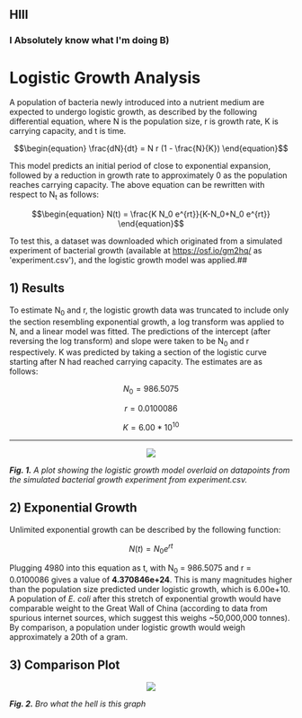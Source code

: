## HIII
### I Absolutely know what I'm doing B)

# Logistic Growth Analysis

A population of bacteria newly introduced into a nutrient medium are expected to undergo logistic growth, as described by the following differential equation, where N is the population size, r is growth rate, K is carrying capacity, and t is time. 

```math
\begin{equation}
\frac{dN}{dt} = N r (1 - \frac{N}{K})
\end{equation}
```

This model predicts an initial period of close to exponential expansion, followed by a reduction in growth rate to approximately 0 as the population reaches carrying capacity. The above equation can be rewritten with respect to N<sub>t</sub> as follows: 

```math
\begin{equation}
N(t) = \frac{K N_0 e^{rt}}{K-N_0+N_0 e^{rt}}
\end{equation}
```

To test this, a dataset was downloaded which originated from a simulated experiment of bacterial growth (available at https://osf.io/gm2hq/ as 'experiment.csv'), and the logistic growth model was applied.##

## 1) Results

To estimate N<sub>0</sub> and r, the logistic growth data was truncated to include only the section resembling exponential growth, a log transform was applied to N, and a linear model was fitted. The predictions of the intercept (after reversing the log transform) and slope were taken to be N<sub>0</sub> and r respectively. K was predicted by taking a section of the logistic curve starting after N had reached carrying capacity. The estimates are as follows: 

```math
\begin{equation}
N_0 = 986.5075
\end{equation}
```
```math
\begin{equation}
r = 0.0100086
\end{equation}
```
```math
\begin{equation}
K = 6.00*10^{10}
\end{equation}
```
---
<p align="center">
  <img src="https://github.com/user-attachments/assets/8653c1fc-f80e-4fb8-9b7f-67b53284008e">
</p>

***Fig. 1.** A plot showing the logistic growth model overlaid on datapoints from the simulated bacterial growth experiment from experiment.csv.*

## 2) Exponential Growth

Unlimited exponential growth can be described by the following function: 

```math
\begin{equation}
N(t) = N_0 e^{rt}
\end{equation}
```

Plugging 4980 into this equation as t, with N<sub>0</sub> = 986.5075 and r = 0.0100086 gives a value of **4.370846e+24**. This is many magnitudes higher than the population size predicted under logistic growth, which is 6.00e+10. A population of *E. coli* after this stretch of exponential growth would have comparable weight to the Great Wall of China (according to data from spurious internet sources, which suggest this weighs ~50,000,000 tonnes). By comparison, a population under logistic growth would weigh approximately a 20th of a gram. 

## 3) Comparison Plot

<p align="center">
  <img src="https://github.com/user-attachments/assets/0bb8f46d-5d1a-4459-8dc5-3062c13b5896">
</p>

***Fig. 2.** Bro what the hell is this graph*














